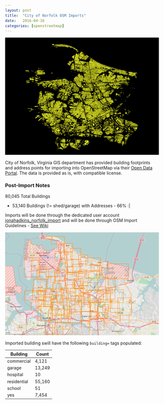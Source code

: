 ```yaml
---
layout: post
title:  "City of Norfolk OSM Imports"
date:   2016-04-16
categories: [openstreetmap]
---
```


![](https://raw.githubusercontent.com/jonahadkins/norfolk-OSM-imports/master/norfolk_qgis.png)

City of Norfolk, Virginia GIS department has provided building footprints and address points for importing into OpenStreetMap via their [Open Data Portal](http://data.orf.opendata.arcgis.com/). The data is provided as is, with compatible license.  

### Post-Import Notes  

80,045 Total Buildings  
* 53,140 Buildings (!= shed/garage) with Addresses - 66%  :|  

Imports will be done through the dedicated user account [jonahadkins_norfolk_import](https://www.openstreetmap.org/user/jonahadkins_norfolk_imports) and will be done through OSM Import Guidelines - [See Wiki](https://wiki.openstreetmap.org/wiki/City_of_Norfolk)  

![](https://raw.githubusercontent.com/jonahadkins/norfolk-OSM-imports/master/post-orf.png)  

Imported building swill have the following `building=` tags populated:  

| Building  |   Count |
| ------------- | ------------- |
| commercial  | 4,121  |
| garage  | 13,249  |
| hospital  | 10  |
| residential  | 55,160  |
| school  | 51  |
| yes  | 7,454  |
